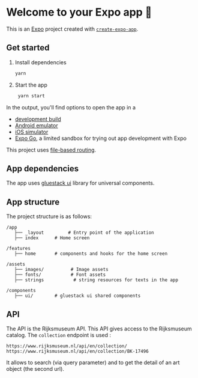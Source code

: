 # Welcome to your Expo app 👋

This is an [Expo](https://expo.dev) project created with [`create-expo-app`](https://www.npmjs.com/package/create-expo-app).

## Get started

1. Install dependencies

   ```bash
   yarn
   ```

2. Start the app

   ```bash
    yarn start
   ```

In the output, you'll find options to open the app in a

- [development build](https://docs.expo.dev/develop/development-builds/introduction/)
- [Android emulator](https://docs.expo.dev/workflow/android-studio-emulator/)
- [iOS simulator](https://docs.expo.dev/workflow/ios-simulator/)
- [Expo Go](https://expo.dev/go), a limited sandbox for trying out app development with Expo

This project uses [file-based routing](https://docs.expo.dev/router/introduction).

## App dependencies

The app uses [gluestack ui](https://gluestack.io/) library for universal components.

## App structure

The project structure is as follows:

```
/app
   ├── _layout         # Entry point of the application
   ├── index      # Home screen

/features
   ├── home       # components and hooks for the home screen

/assets
   ├── images/          # Image assets
   ├── fonts/           # Font assets
   ├── strings           # string resources for texts in the app

/components
   ├── ui/        # gluestack ui shared components
```

## API

The API is the Rijksmuseum API. This API gives access to the Rijksmuseum catalog. The `collection` endpoint is used : 

````
https://www.rijksmuseum.nl/api/en/collection/
https://www.rijksmuseum.nl/api/en/collection/BK-17496
````

It allows to search (via query parameter) and to get the detail of an art object (the second url).